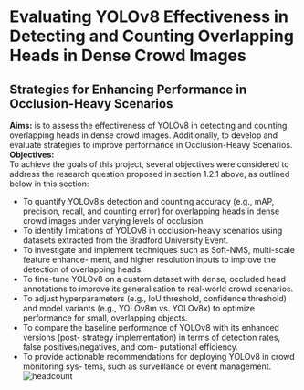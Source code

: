 # Evaluating YOLOv8 Effectiveness in Detecting and Counting Overlapping Heads in Dense Crowd Images
## Strategies for Enhancing Performance in Occlusion-Heavy Scenarios
**Aims:**
is to assess the effectiveness of YOLOv8 in detecting and counting overlapping heads in dense crowd images. Additionally, to develop and evaluate strategies to improve performance in Occlusion-Heavy Scenarios.\
**Objectives:**\
To achieve the goals of this project, several objectives were considered to address the research
question proposed in section 1.2.1 above, as outlined below in this section:
- To quantify YOLOv8’s detection and counting accuracy (e.g., mAP, precision, recall,
and counting error) for overlapping heads in dense crowd images under varying levels of
occlusion.
- To identify limitations of YOLOv8 in occlusion-heavy scenarios using datasets extracted
from the Bradford University Event.
- To investigate and implement techniques such as Soft-NMS, multi-scale feature enhance-
ment, and higher resolution inputs to improve the detection of overlapping heads.
- To fine-tune YOLOv8 on a custom dataset with dense, occluded head annotations to
improve its generalisation to real-world crowd scenarios.
- To adjust hyperparameters (e.g., IoU threshold, confidence threshold) and model variants
(e.g., YOLOv8m vs. YOLOv8x) to optimize performance for small, overlapping objects.
- To compare the baseline performance of YOLOv8 with its enhanced versions (post-
strategy implementation) in terms of detection rates, false positives/negatives, and com-
putational efficiency.
- To provide actionable recommendations for deploying YOLOv8 in crowd monitoring sys-
tems, such as surveillance or event management.
![headcount](https://github.com/user-attachments/assets/076bc2ce-1375-45e9-aa8c-8a27547534d0)

